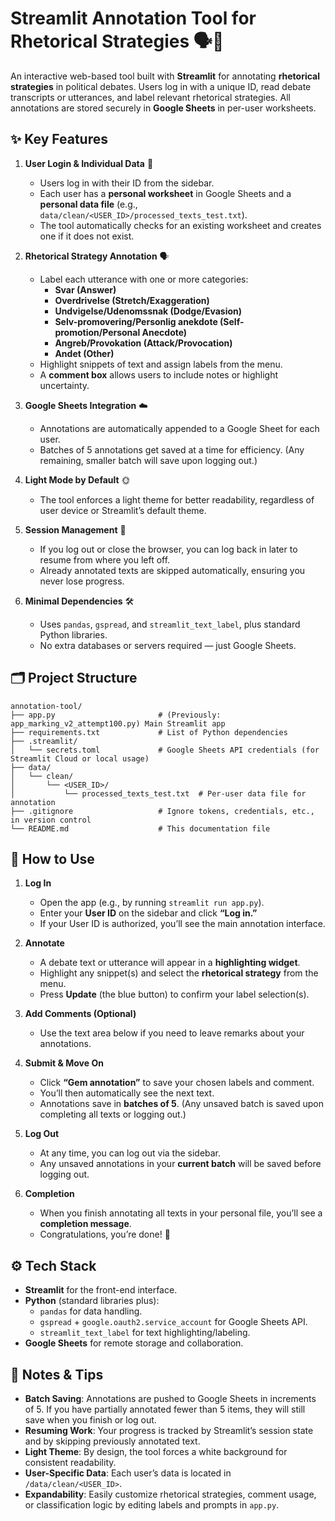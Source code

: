 # Streamlit Annotation Tool for Rhetorical Strategies 🗣️📝

An interactive web-based tool built with **Streamlit** for annotating **rhetorical strategies** in political debates. Users log in with a unique ID, read debate transcripts or utterances, and label relevant rhetorical strategies. All annotations are stored securely in **Google Sheets** in per-user worksheets.  

## ✨ Key Features

1. **User Login & Individual Data** 🔐  
   - Users log in with their ID from the sidebar.  
   - Each user has a **personal worksheet** in Google Sheets and a **personal data file** (e.g., `data/clean/<USER_ID>/processed_texts_test.txt`).  
   - The tool automatically checks for an existing worksheet and creates one if it does not exist.

2. **Rhetorical Strategy Annotation** 🗣️  
   - Label each utterance with one or more categories:  
     - **Svar (Answer)**  
     - **Overdrivelse (Stretch/Exaggeration)**  
     - **Undvigelse/Udenomssnak (Dodge/Evasion)**  
     - **Selv-promovering/Personlig anekdote (Self-promotion/Personal Anecdote)**  
     - **Angreb/Provokation (Attack/Provocation)**  
     - **Andet (Other)**  
   - Highlight snippets of text and assign labels from the menu.  
   - A **comment box** allows users to include notes or highlight uncertainty.

3. **Google Sheets Integration** ☁️  
   - Annotations are automatically appended to a Google Sheet for each user.  
   - Batches of 5 annotations get saved at a time for efficiency. (Any remaining, smaller batch will save upon logging out.)

4. **Light Mode by Default** 🌞  
   - The tool enforces a light theme for better readability, regardless of user device or Streamlit’s default theme.

5. **Session Management** 🔄  
   - If you log out or close the browser, you can log back in later to resume from where you left off.  
   - Already annotated texts are skipped automatically, ensuring you never lose progress.

6. **Minimal Dependencies** 🛠️  
   - Uses `pandas`, `gspread`, and `streamlit_text_label`, plus standard Python libraries.  
   - No extra databases or servers required — just Google Sheets.

## 🗂️ Project Structure

```
annotation-tool/
├── app.py                       # (Previously: app_marking_v2_attempt100.py) Main Streamlit app
├── requirements.txt             # List of Python dependencies
├── .streamlit/
│   └── secrets.toml             # Google Sheets API credentials (for Streamlit Cloud or local usage)
├── data/
│   └── clean/
│       └── <USER_ID>/
│           └── processed_texts_test.txt  # Per-user data file for annotation
├── .gitignore                   # Ignore tokens, credentials, etc., in version control
└── README.md                    # This documentation file
```

## 🚀 How to Use

1. **Log In**  
   - Open the app (e.g., by running `streamlit run app.py`).  
   - Enter your **User ID** on the sidebar and click **“Log in.”**  
   - If your User ID is authorized, you’ll see the main annotation interface.

2. **Annotate**  
   - A debate text or utterance will appear in a **highlighting widget**.  
   - Highlight any snippet(s) and select the **rhetorical strategy** from the menu.  
   - Press **Update** (the blue button) to confirm your label selection(s).  

3. **Add Comments (Optional)**  
   - Use the text area below if you need to leave remarks about your annotations.

4. **Submit & Move On**  
   - Click **“Gem annotation”** to save your chosen labels and comment.  
   - You’ll then automatically see the next text.  
   - Annotations save in **batches of 5**. (Any unsaved batch is saved upon completing all texts or logging out.)

5. **Log Out**  
   - At any time, you can log out via the sidebar.  
   - Any unsaved annotations in your **current batch** will be saved before logging out.

6. **Completion**  
   - When you finish annotating all texts in your personal file, you’ll see a **completion message**.  
   - Congratulations, you’re done! 🎉

## ⚙️ Tech Stack

- **Streamlit** for the front-end interface.  
- **Python** (standard libraries plus):  
  - `pandas` for data handling.  
  - `gspread` + `google.oauth2.service_account` for Google Sheets API.  
  - `streamlit_text_label` for text highlighting/labeling.  
- **Google Sheets** for remote storage and collaboration.

## 📝 Notes & Tips

- **Batch Saving**: Annotations are pushed to Google Sheets in increments of 5. If you have partially annotated fewer than 5 items, they will still save when you finish or log out.  
- **Resuming Work**: Your progress is tracked by Streamlit’s session state and by skipping previously annotated text.  
- **Light Theme**: By design, the tool forces a white background for consistent readability.  
- **User-Specific Data**: Each user’s data is located in `/data/clean/<USER_ID>`.  
- **Expandability**: Easily customize rhetorical strategies, comment usage, or classification logic by editing labels and prompts in `app.py`.
